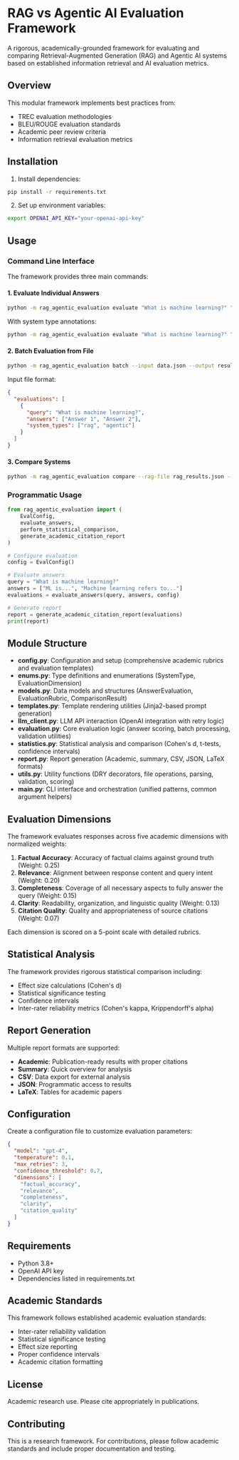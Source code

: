 # RAG vs Agentic AI Evaluation Framework

A rigorous, academically-grounded framework for evaluating and comparing Retrieval-Augmented Generation (RAG) and Agentic AI systems based on established information retrieval and AI evaluation metrics.

## Overview

This modular framework implements best practices from:
- TREC evaluation methodologies
- BLEU/ROUGE evaluation standards
- Academic peer review criteria
- Information retrieval evaluation metrics

## Installation

1. Install dependencies:
```bash
pip install -r requirements.txt
```

2. Set up environment variables:
```bash
export OPENAI_API_KEY="your-openai-api-key"
```

## Usage

### Command Line Interface

The framework provides three main commands:

#### 1. Evaluate Individual Answers
```bash
python -m rag_agentic_evaluation evaluate "What is machine learning?" "Answer 1" "Answer 2"
```

With system type annotations:
```bash
python -m rag_agentic_evaluation evaluate "What is machine learning?" "Answer 1" "Answer 2" --system-types rag agentic
```

#### 2. Batch Evaluation from File
```bash
python -m rag_agentic_evaluation batch --input data.json --output results.json
```

Input file format:
```json
{
  "evaluations": [
    {
      "query": "What is machine learning?",
      "answers": ["Answer 1", "Answer 2"],
      "system_types": ["rag", "agentic"]
    }
  ]
}
```

#### 3. Compare Systems
```bash
python -m rag_agentic_evaluation compare --rag-file rag_results.json --agentic-file agentic_results.json
```

### Programmatic Usage

```python
from rag_agentic_evaluation import (
    EvalConfig, 
    evaluate_answers, 
    perform_statistical_comparison,
    generate_academic_citation_report
)

# Configure evaluation
config = EvalConfig()

# Evaluate answers
query = "What is machine learning?"
answers = ["ML is...", "Machine learning refers to..."]
evaluations = evaluate_answers(query, answers, config)

# Generate report
report = generate_academic_citation_report(evaluations)
print(report)
```

## Module Structure

- **config.py**: Configuration and setup (comprehensive academic rubrics and evaluation templates)
- **enums.py**: Type definitions and enumerations (SystemType, EvaluationDimension)
- **models.py**: Data models and structures (AnswerEvaluation, EvaluationRubric, ComparisonResult)
- **templates.py**: Template rendering utilities (Jinja2-based prompt generation)
- **llm_client.py**: LLM API interaction (OpenAI integration with retry logic)
- **evaluation.py**: Core evaluation logic (answer scoring, batch processing, validation utilities)
- **statistics.py**: Statistical analysis and comparison (Cohen's d, t-tests, confidence intervals)
- **report.py**: Report generation (Academic, summary, CSV, JSON, LaTeX formats)
- **utils.py**: Utility functions (DRY decorators, file operations, parsing, validation, scoring)
- **main.py**: CLI interface and orchestration (unified patterns, common argument helpers)

## Evaluation Dimensions

The framework evaluates responses across five academic dimensions with normalized weights:

1. **Factual Accuracy**: Accuracy of factual claims against ground truth (Weight: 0.25)
2. **Relevance**: Alignment between response content and query intent (Weight: 0.20)
3. **Completeness**: Coverage of all necessary aspects to fully answer the query (Weight: 0.15)
4. **Clarity**: Readability, organization, and linguistic quality (Weight: 0.13)
5. **Citation Quality**: Quality and appropriateness of source citations (Weight: 0.07)

Each dimension is scored on a 5-point scale with detailed rubrics.

## Statistical Analysis

The framework provides rigorous statistical comparison including:
- Effect size calculations (Cohen's d)
- Statistical significance testing
- Confidence intervals
- Inter-rater reliability metrics (Cohen's kappa, Krippendorff's alpha)

## Report Generation

Multiple report formats are supported:
- **Academic**: Publication-ready results with proper citations
- **Summary**: Quick overview for analysis
- **CSV**: Data export for external analysis
- **JSON**: Programmatic access to results
- **LaTeX**: Tables for academic papers

## Configuration

Create a configuration file to customize evaluation parameters:

```json
{
  "model": "gpt-4",
  "temperature": 0.1,
  "max_retries": 3,
  "confidence_threshold": 0.7,
  "dimensions": [
    "factual_accuracy",
    "relevance", 
    "completeness",
    "clarity",
    "citation_quality"
  ]
}
```

## Requirements

- Python 3.8+
- OpenAI API key
- Dependencies listed in requirements.txt

## Academic Standards

This framework follows established academic evaluation standards:
- Inter-rater reliability validation
- Statistical significance testing
- Effect size reporting
- Proper confidence intervals
- Academic citation formatting

## License

Academic research use. Please cite appropriately in publications.

## Contributing

This is a research framework. For contributions, please follow academic standards and include proper documentation and testing.
